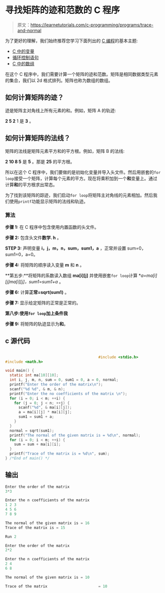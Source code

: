 # 寻找矩阵的迹和范数的 C 程序

> 原文：<https://learnetutorials.com/c-programming/programs/trace-and-normal>

为了更好的理解，我们始终推荐您学习下面列出的 [C 编程](../ "C programming")的基本主题:

*   [C 中的变量](../../c-programming/variables)
*   [循环控制语句](../../c-programming/loop-control-statements)
*   [C 中的数组](../../c-programming/array)

在这个 C 程序中，我们需要计算一个矩阵的迹和范数。矩阵是相同数据类型元素的集合，我们以 2d 格式排列。矩阵也称为数组的数组。

## 如何计算矩阵的迹？

迹是矩阵主对角线上所有元素的和。例如，矩阵 A 的轨迹:

**2 5
2** 1 是 **3** 。

## 如何计算矩阵的法线？

矩阵的法线是矩阵元素平方和的平方根。例如，矩阵 B 的法线:

**2 10
8 5** 是 **5** 。那是 **25** 的平方根。

所以在这个 C 程序中，我们要做的是初始化变量并导入头文件。然后用嵌套的`for loop`接受一个矩阵，计算每个元素的平方。现在将乘积加到一个**和**变量上。通过计算**和**的平方根求出常态。

为了找到该矩阵的踪迹，我们启动`for loop`将矩阵主对角线的元素相加。然后我们使用`printf`功能显示矩阵的法线和轨迹。

### 算法

**步骤 1:** 在 C 程序中包含使用内置函数的头文件。

**步骤 2:** 包含头文件**数学. h** 。

**STEP 3:** 声明变量 **i，j，m，n，sum，sum1，a** ，正常并设置 sum=0，sum1=0，a=0。

**步骤 4:** 将矩阵的顺序读入变量 **m** 和 **n** 。

**第五步:**将矩阵的系数读入数组 **ma[i][j]** 并使用嵌套`for loop`计算 **a=ma[i][j]*ma[i][j]，sum1=sum1+a** 。

**步骤 6:** 计算**正常=sqrt(sum1)** 。

**步骤 7:** 显示给定矩阵的正常是正常的。

**第八步:**使用`for loop`加上条件**我**

**步骤 9:** 将矩阵的轨迹显示为**和**。

## c 源代码

```c

                                          #include <stdio.h>
#include <math.h>

void main() {
  static int ma[10][10];
  int i, j, m, n, sum = 0, sum1 = 0, a = 0, normal;
  printf("Enter the order of the matrix\n");
  scanf("%d %d", & m, & n);
  printf("Enter the no coefficients of the matrix \n");
  for (i = 0; i < m; ++i) {
    for (j = 0; j < n; ++j) {
      scanf("%d", & ma[i][j]);
      a = ma[i][j] * ma[i][j];
      sum1 = sum1 + a;
    }
  }
  normal = sqrt(sum1);
  printf("The normal of the given matrix is = %d\n", normal);
  for (i = 0; i < m; ++i) {
    sum = sum + ma[i][i];
  }
  printf("Trace of the matrix is = %d\n", sum);
} /*End of main() */

```

## 输出

```c
Enter the order of the matrix
3*3

Enter the n coefficients of the matrix
1 2 3
4 5 6
7 8 9

The normal of the given matrix is = 16
Trace of the matrix is = 15

Run 2

Enter the order of the matrix
2*2

Enter the n coefficients of the matrix
2 4
6 8

The normal of the given matrix is = 10

Trace of the matrix                       = 10 
```